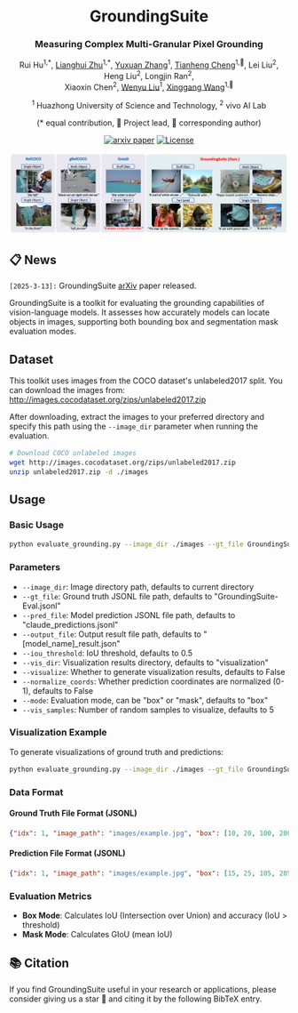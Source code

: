 <div align ="center">
<h1>GroundingSuite </h1>
<h3>Measuring Complex Multi-Granular Pixel Grounding</h3>

Rui Hu<sup>1,\*</sup>, [Lianghui Zhu](https://scholar.google.com/citations?user=NvMHcs0AAAAJ&hl=zh-CN)<sup>1,\*</sup>, [Yuxuan Zhang](https://github.com/CoderZhangYx)<sup>1</sup>, [Tianheng Cheng](https://scholar.google.com/citations?user=PH8rJHYAAAAJ&hl=zh-CN)<sup>1,🌟</sup>, Lei Liu<sup>2</sup>, Heng Liu<sup>2</sup>, Longjin Ran<sup>2</sup>,<br>Xiaoxin Chen<sup>2</sup>, [Wenyu Liu](http://eic.hust.edu.cn/professor/liuwenyu)<sup>1</sup>, [Xinggang Wang](https://xwcv.github.io/)<sup>1,📧</sup>

<sup>1</sup> Huazhong University of Science and Technology, <sup>2</sup> vivo AI Lab

(\* equal contribution, 🌟 Project lead, 📧 corresponding author)


[![arxiv paper](https://img.shields.io/badge/arXiv-Paper-red)](https://arxiv.org/abs/)
[![License](https://img.shields.io/badge/License-Apache%202.0-blue.svg)](https://opensource.org/licenses/Apache-2.0)

</div>

<div align="center">
<img src="./assets/teaser.png">
</div>

## 📋 News

`[2025-3-13]:` GroundingSuite [arXiv]() paper released. 





GroundingSuite is a toolkit for evaluating the grounding capabilities of vision-language models. It assesses how accurately models can locate objects in images, supporting both bounding box and segmentation mask evaluation modes.

## Dataset

This toolkit uses images from the COCO dataset's unlabeled2017 split. You can download the images from:
http://images.cocodataset.org/zips/unlabeled2017.zip

After downloading, extract the images to your preferred directory and specify this path using the `--image_dir` parameter when running the evaluation.

```bash
# Download COCO unlabeled images
wget http://images.cocodataset.org/zips/unlabeled2017.zip
unzip unlabeled2017.zip -d ./images
```

## Usage

### Basic Usage

```bash
python evaluate_grounding.py --image_dir ./images --gt_file GroundingSuite-Eval.jsonl --pred_file model_predictions.jsonl
```

### Parameters

- `--image_dir`: Image directory path, defaults to current directory
- `--gt_file`: Ground truth JSONL file path, defaults to "GroundingSuite-Eval.jsonl"
- `--pred_file`: Model prediction JSONL file path, defaults to "claude_predictions.jsonl"
- `--output_file`: Output result file path, defaults to "[model_name]_result.json"
- `--iou_threshold`: IoU threshold, defaults to 0.5
- `--vis_dir`: Visualization results directory, defaults to "visualization"
- `--visualize`: Whether to generate visualization results, defaults to False
- `--normalize_coords`: Whether prediction coordinates are normalized (0-1), defaults to False
- `--mode`: Evaluation mode, can be "box" or "mask", defaults to "box"
- `--vis_samples`: Number of random samples to visualize, defaults to 5

### Visualization Example

To generate visualizations of ground truth and predictions:

```bash
python evaluate_grounding.py --image_dir ./images --gt_file GroundingSuite-Eval.jsonl --pred_file model_predictions.jsonl --visualize --vis_dir ./vis_results
```

### Data Format

#### Ground Truth File Format (JSONL)

```json
{"idx": 1, "image_path": "images/example.jpg", "box": [10, 20, 100, 200], "class_id": 0, "label": "dog"}
```

#### Prediction File Format (JSONL)

```json
{"idx": 1, "image_path": "images/example.jpg", "box": [15, 25, 105, 205]}
```

### Evaluation Metrics

- **Box Mode**: Calculates IoU (Intersection over Union) and accuracy (IoU > threshold)
- **Mask Mode**: Calculates GIoU (mean IoU)


## 📚 Citation
If you find GroundingSuite useful in your research or applications, please consider giving us a star &#127775; and citing it by the following BibTeX entry.


```bibtex

```
